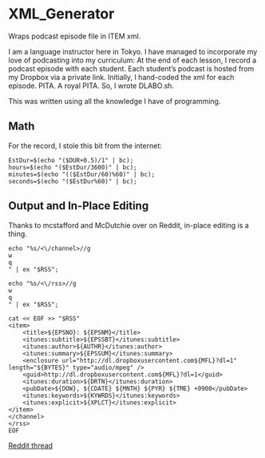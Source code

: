 # XML_Generator
Wraps podcast episode file in ITEM xml.

I am a language instructor here in Tokyo.  I have managed to incorporate my love of podcasting into my curriculum: At the end of each lesson, I record a podcast episode with each student. Each student’s podcast is hosted from my Dropbox via a private link. Initially, I hand-coded the xml for each episode. PITA. A royal PITA. So, I wrote DLABO.sh.

This was written using all the knowledge I have of programming.

## Math
For the record, I stole this bit from the internet:

    EstDur=$(echo "($DUR+0.5)/1" | bc);
    hours=$(echo "($EstDur/3600)" | bc);
    minutes=$(echo "(($EstDur/60)%60)" | bc);
    seconds=$(echo "($EstDur%60)" | bc);

## Output and In-Place Editing
Thanks to mcstafford and McDutchie over on Reddit, in-place editing is a thing.

    echo "%s/<\/channel>//g
    w
    q
    " | ex "$RSS";

    echo "%s/<\/rss>//g
    w
    q
    " | ex "$RSS";

    cat << EOF >> "$RSS"
    <item>
        <title>${EPSNO}: ${EPSNM}</title>
        <itunes:subtitle>${EPSSBT}</itunes:subtitle>
        <itunes:author>${AUTHR}</itunes:author>
        <itunes:summary>${EPSSUM}</itunes:summary>
        <enclosure url="http://dl.dropboxusercontent.com${MFL}?dl=1" length="${BYTES}" type="audio/mpeg" />
        <guid>http://dl.dropboxusercontent.com${MFL}?dl=1</guid>
        <itunes:duration>${DRTN}</itunes:duration>
        <pubDate>${DOW}, ${CDATE} ${MNTH} ${PYR} ${TME} +0900</pubDate>
        <itunes:keywords>${KYWRDS}</itunes:keywords>
        <itunes:explicit>${XPLCT}</itunes:explicit>
    </item>
    </channel>
    </rss>
    EOF
    
[Reddit thread](http://www.reddit.com/r/bash/comments/326n0c/refactoringdebugginghalp_command_line_xml/)
